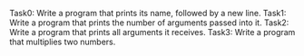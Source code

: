 Task0: Write a program that prints its name, followed by a new line.
Task1: Write a program that prints the number of arguments passed into it.
Task2: Write a program that prints all arguments it receives.
Task3: Write a program that multiplies two numbers.
